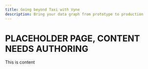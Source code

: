 ```yaml
---
title: Going beyond Taxi with Vyne
description: Bring your data graph from prototype to production
---
```


# PLACEHOLDER PAGE, CONTENT NEEDS AUTHORING

This is content
